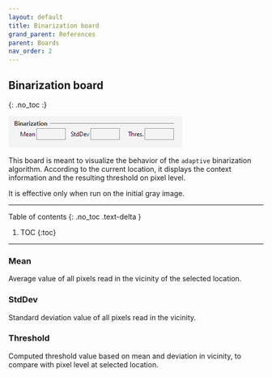 ```yaml
---
layout: default
title: Binarization board
grand_parent: References
parent: Boards
nav_order: 2
---
```

## Binarization board
{: .no_toc :}

![](../assets/images/binarization_board.png)

This board is meant to visualize the behavior of the `adaptive` binarization algorithm.
According to the current location, it displays the context information and the resulting threshold
on pixel level.

It is effective only when run on the initial gray image.

---
Table of contents
{: .no_toc .text-delta }

1. TOC
{:toc}
---

### Mean
Average value of all pixels read in the vicinity of the selected location.

### StdDev
Standard deviation value of all pixels read in the vicinity.

### Threshold
Computed threshold value based on mean and deviation in vicinity,
to compare with pixel level at selected location.
